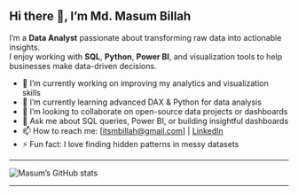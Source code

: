 ## Hi there 👋, I’m Md. Masum Billah

I’m a **Data Analyst** passionate about transforming raw data into actionable insights.  
I enjoy working with **SQL**, **Python**, **Power BI**, and visualization tools to help businesses make data-driven decisions.

- 🔭 I’m currently working on improving my analytics and visualization skills  
- 🌱 I’m currently learning advanced DAX & Python for data analysis  
- 👯 I’m looking to collaborate on open-source data projects or dashboards  
- 💬 Ask me about SQL queries, Power BI, or building insightful dashboards  
- 📫 How to reach me: [itsmbillah@gmail.com] | [LinkedIn](https://www.linkedin.com/in/itsmebillah/)  
- ⚡ Fun fact: I love finding hidden patterns in messy datasets  

---

![Masum’s GitHub stats](https://github-readme-stats.vercel.app/api?username=itsmebillah&show_icons=true&theme=default)

---

